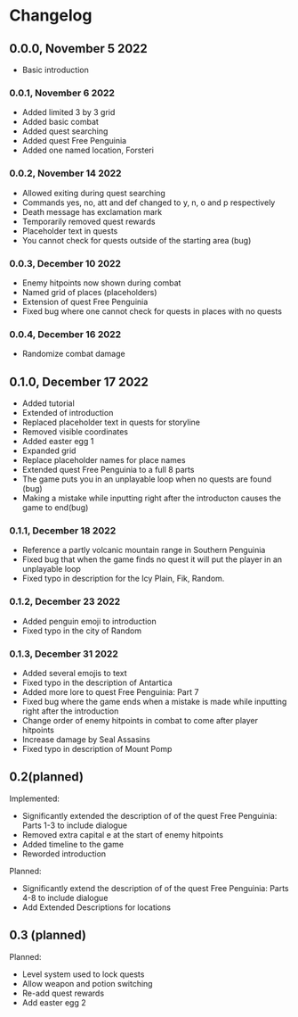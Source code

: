 # Changelog

## 0.0.0, November 5 2022

- Basic introduction

### 0.0.1, November 6 2022

- Added limited 3 by 3 grid
- Added basic combat
- Added quest searching
- Added quest Free Penguinia
- Added one named location, Forsteri

### 0.0.2, November 14 2022

- Allowed exiting during quest searching
- Commands yes, no, att and def changed to y, n, o and p respectively
- Death message has exclamation mark
- Temporarily removed quest rewards
- Placeholder text in quests
- You cannot check for quests outside of the starting area (bug)

### 0.0.3, December 10 2022

- Enemy hitpoints now shown during combat
- Named grid of places (placeholders)
- Extension of quest Free Penguinia
- Fixed bug where one cannot check for quests in places with no quests

### 0.0.4, December 16 2022

- Randomize combat damage

## 0.1.0, December 17 2022

- Added tutorial
- Extended of introduction
- Replaced placeholder text in quests for storyline
- Removed visible coordinates
- Added easter egg 1
- Expanded grid
- Replace placeholder names for place names
- Extended quest Free Penguinia to a full 8 parts
- The game puts you in an unplayable loop when no quests are found (bug)
- Making a mistake while inputting right after the introducton causes the game to end(bug)

### 0.1.1, December 18 2022

- Reference a partly volcanic mountain range in Southern Penguinia
- Fixed bug that when the game finds no quest it will put the player in an unplayable loop
- Fixed typo in description for the Icy Plain, Fik, Random.

### 0.1.2, December 23 2022

- Added penguin emoji to introduction
- Fixed typo in the city of Random

### 0.1.3, December 31 2022

- Added several emojis to text
- Fixed typo in the description of Antartica
- Added more lore to quest Free Penguinia: Part 7
- Fixed bug where the game ends when a mistake is made while inputting right after the introduction
- Change order of enemy hitpoints in combat to come after player hitpoints
- Increase damage by Seal Assasins
- Fixed typo in description of Mount Pomp

## 0.2(planned)

Implemented:

- Significantly extended the description of of the quest Free Penguinia: Parts 1-3 to include dialogue
- Removed extra capital e at the start of enemy hitpoints
- Added timeline to the game
- Reworded introduction

Planned:

- Significantly extend the description of of the quest Free Penguinia: Parts 4-8 to include dialogue
- Add Extended Descriptions for locations

## 0.3 (planned)

Planned:

- Level system used to lock quests
- Allow weapon and potion switching
- Re-add quest rewards
- Add easter egg 2
